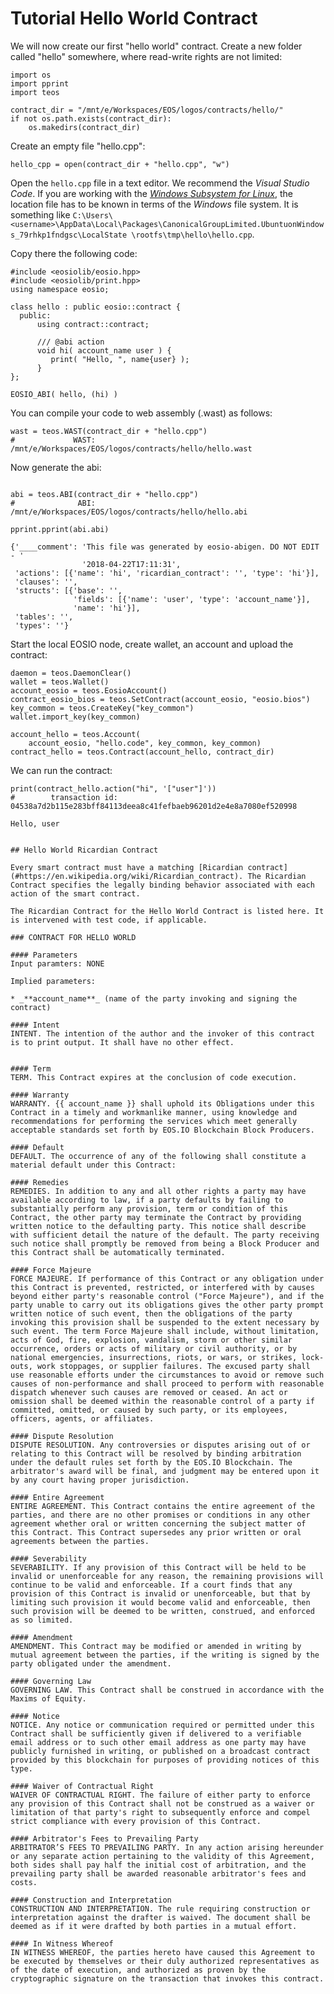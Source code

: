 # Tutorial Hello World Contract

We will now create our first "hello world" contract. Create a new folder called "hello" somewhere, where read-write rights are not limited:
```
import os
import pprint
import teos

contract_dir = "/mnt/e/Workspaces/EOS/logos/contracts/hello/"
if not os.path.exists(contract_dir):
    os.makedirs(contract_dir)
```
Create an empty file "hello.cpp":
```
hello_cpp = open(contract_dir + "hello.cpp", "w")

```
Open the `hello.cpp` file in a text editor. We recommend the *Visual Studio Code*. If you are working with the [*Windows Subsystem for Linux*](#https://docs.microsoft.com/en-us/windows/wsl/install-win10), the location file has to be known in terms of the *Windows* file system. It is something like `C:\Users\<username>\AppData\Local\Packages\CanonicalGroupLimited.UbuntuonWindows_79rhkp1fndgsc\LocalState \rootfs\tmp\hello\hello.cpp`.

Copy there the following code:
```
#include <eosiolib/eosio.hpp>
#include <eosiolib/print.hpp>
using namespace eosio;

class hello : public eosio::contract {
  public:
      using contract::contract;

      /// @abi action 
      void hi( account_name user ) {
         print( "Hello, ", name{user} );
      }
};

EOSIO_ABI( hello, (hi) )
```

<!-- ```
file = open(contract_dir + "hello.cpp", "r")
print(file.read())
``` -->
You can compile your code to web assembly (.wast) as follows:
```
wast = teos.WAST(contract_dir + "hello.cpp")
#             WAST: /mnt/e/Workspaces/EOS/logos/contracts/hello/hello.wast
```
Now generate the abi:
```

abi = teos.ABI(contract_dir + "hello.cpp")
#              ABI: /mnt/e/Workspaces/EOS/logos/contracts/hello/hello.abi

pprint.pprint(abi.abi)

{'____comment': 'This file was generated by eosio-abigen. DO NOT EDIT - '
                '2018-04-22T17:11:31',
 'actions': [{'name': 'hi', 'ricardian_contract': '', 'type': 'hi'}],
 'clauses': '',
 'structs': [{'base': '',
              'fields': [{'name': 'user', 'type': 'account_name'}],
              'name': 'hi'}],
 'tables': '',
 'types': ''}
```
Start the local EOSIO node, create wallet, an account and upload the contract:
```
daemon = teos.DaemonClear()
wallet = teos.Wallet()
account_eosio = teos.EosioAccount()
contract_eosio_bios = teos.SetContract(account_eosio, "eosio.bios")
key_common = teos.CreateKey("key_common")
wallet.import_key(key_common)

account_hello = teos.Account(
    account_eosio, "hello.code", key_common, key_common)
contract_hello = teos.Contract(account_hello, contract_dir)

```
We can run the contract:
```
print(contract_hello.action("hi", '["user"]'))
#        transaction id: 04538a7d2b115e283bff84113deea8c41fefbaeb96201d2e4e8a7080ef520998

Hello, user
```

```

## Hello World Ricardian Contract

Every smart contract must have a matching [Ricardian contract](#https://en.wikipedia.org/wiki/Ricardian_contract). The Ricardian Contract specifies the legally binding behavior associated with each action of the smart contract.  

The Ricardian Contract for the Hello World Contract is listed here. It is intervened with test code, if applicable. 

### CONTRACT FOR HELLO WORLD

#### Parameters
Input paramters: NONE

Implied parameters: 

* _**account_name**_ (name of the party invoking and signing the contract)

#### Intent
INTENT. The intention of the author and the invoker of this contract is to print output. It shall have no other effect.
```

```

#### Term
TERM. This Contract expires at the conclusion of code execution.

#### Warranty
WARRANTY. {{ account_name }} shall uphold its Obligations under this Contract in a timely and workmanlike manner, using knowledge and recommendations for performing the services which meet generally acceptable standards set forth by EOS.IO Blockchain Block Producers.
  
#### Default
DEFAULT. The occurrence of any of the following shall constitute a material default under this Contract: 

#### Remedies
REMEDIES. In addition to any and all other rights a party may have available according to law, if a party defaults by failing to substantially perform any provision, term or condition of this Contract, the other party may terminate the Contract by providing written notice to the defaulting party. This notice shall describe with sufficient detail the nature of the default. The party receiving such notice shall promptly be removed from being a Block Producer and this Contract shall be automatically terminated. 
  
#### Force Majeure
FORCE MAJEURE. If performance of this Contract or any obligation under this Contract is prevented, restricted, or interfered with by causes beyond either party's reasonable control ("Force Majeure"), and if the party unable to carry out its obligations gives the other party prompt written notice of such event, then the obligations of the party invoking this provision shall be suspended to the extent necessary by such event. The term Force Majeure shall include, without limitation, acts of God, fire, explosion, vandalism, storm or other similar occurrence, orders or acts of military or civil authority, or by national emergencies, insurrections, riots, or wars, or strikes, lock-outs, work stoppages, or supplier failures. The excused party shall use reasonable efforts under the circumstances to avoid or remove such causes of non-performance and shall proceed to perform with reasonable dispatch whenever such causes are removed or ceased. An act or omission shall be deemed within the reasonable control of a party if committed, omitted, or caused by such party, or its employees, officers, agents, or affiliates. 
  
#### Dispute Resolution
DISPUTE RESOLUTION. Any controversies or disputes arising out of or relating to this Contract will be resolved by binding arbitration under the default rules set forth by the EOS.IO Blockchain. The arbitrator's award will be final, and judgment may be entered upon it by any court having proper jurisdiction. 
  
#### Entire Agreement
ENTIRE AGREEMENT. This Contract contains the entire agreement of the parties, and there are no other promises or conditions in any other agreement whether oral or written concerning the subject matter of this Contract. This Contract supersedes any prior written or oral agreements between the parties. 

#### Severability
SEVERABILITY. If any provision of this Contract will be held to be invalid or unenforceable for any reason, the remaining provisions will continue to be valid and enforceable. If a court finds that any provision of this Contract is invalid or unenforceable, but that by limiting such provision it would become valid and enforceable, then such provision will be deemed to be written, construed, and enforced as so limited. 

#### Amendment
AMENDMENT. This Contract may be modified or amended in writing by mutual agreement between the parties, if the writing is signed by the party obligated under the amendment. 

#### Governing Law
GOVERNING LAW. This Contract shall be construed in accordance with the Maxims of Equity. 

#### Notice
NOTICE. Any notice or communication required or permitted under this Contract shall be sufficiently given if delivered to a verifiable email address or to such other email address as one party may have publicly furnished in writing, or published on a broadcast contract provided by this blockchain for purposes of providing notices of this type. 
  
#### Waiver of Contractual Right
WAIVER OF CONTRACTUAL RIGHT. The failure of either party to enforce any provision of this Contract shall not be construed as a waiver or limitation of that party's right to subsequently enforce and compel strict compliance with every provision of this Contract. 

#### Arbitrator's Fees to Prevailing Party
ARBITRATOR’S FEES TO PREVAILING PARTY. In any action arising hereunder or any separate action pertaining to the validity of this Agreement, both sides shall pay half the initial cost of arbitration, and the prevailing party shall be awarded reasonable arbitrator's fees and costs.
  
#### Construction and Interpretation
CONSTRUCTION AND INTERPRETATION. The rule requiring construction or interpretation against the drafter is waived. The document shall be deemed as if it were drafted by both parties in a mutual effort. 
  
#### In Witness Whereof
IN WITNESS WHEREOF, the parties hereto have caused this Agreement to be executed by themselves or their duly authorized representatives as of the date of execution, and authorized as proven by the cryptographic signature on the transaction that invokes this contract.



